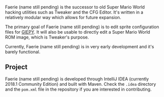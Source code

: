 Faerie (name still pending) is the successor to old Super Mario World hacking utilities such as Tweaker and the CFG Editor. It's written in a relatively modular way which allows for future expansion.

The primary goal of Faerie (name still pending) is to edit sprite configuration files for [GIEPY](https://github.com/boldowa/GIEPY). It will also be usable to directly edit a Super Mario World ROM image, which is Tweaker's purpose.

Currently, Faerie (name still pending) is in very early development and it's barely functional.

## Project
Faerie (name still pending) is developed through IntelliJ IDEA (currently 2018.1 Community Edition) and built with Maven. Check the `.idea` directory and the `pom.xml` file in the repository if you are interested in contributing.
